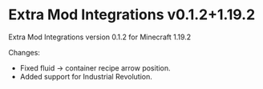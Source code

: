 # Extra Mod Integrations v0.1.2+1.19.2

Extra Mod Integrations version 0.1.2 for Minecraft 1.19.2

Changes:

* Fixed fluid -> container recipe arrow position.
* Added support for Industrial Revolution.
